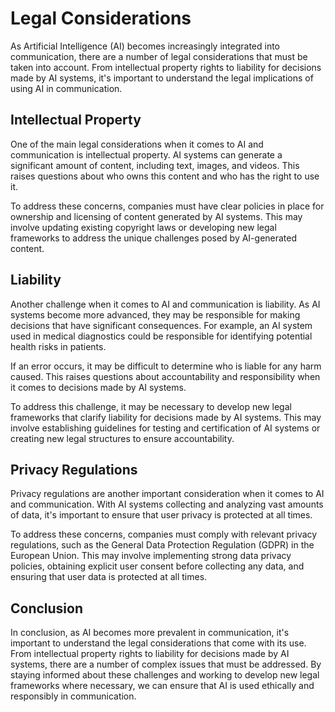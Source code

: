 Legal Considerations
==================================================================

As Artificial Intelligence (AI) becomes increasingly integrated into communication, there are a number of legal considerations that must be taken into account. From intellectual property rights to liability for decisions made by AI systems, it's important to understand the legal implications of using AI in communication.

Intellectual Property
---------------------

One of the main legal considerations when it comes to AI and communication is intellectual property. AI systems can generate a significant amount of content, including text, images, and videos. This raises questions about who owns this content and who has the right to use it.

To address these concerns, companies must have clear policies in place for ownership and licensing of content generated by AI systems. This may involve updating existing copyright laws or developing new legal frameworks to address the unique challenges posed by AI-generated content.

Liability
---------

Another challenge when it comes to AI and communication is liability. As AI systems become more advanced, they may be responsible for making decisions that have significant consequences. For example, an AI system used in medical diagnostics could be responsible for identifying potential health risks in patients.

If an error occurs, it may be difficult to determine who is liable for any harm caused. This raises questions about accountability and responsibility when it comes to decisions made by AI systems.

To address this challenge, it may be necessary to develop new legal frameworks that clarify liability for decisions made by AI systems. This may involve establishing guidelines for testing and certification of AI systems or creating new legal structures to ensure accountability.

Privacy Regulations
-------------------

Privacy regulations are another important consideration when it comes to AI and communication. With AI systems collecting and analyzing vast amounts of data, it's important to ensure that user privacy is protected at all times.

To address these concerns, companies must comply with relevant privacy regulations, such as the General Data Protection Regulation (GDPR) in the European Union. This may involve implementing strong data privacy policies, obtaining explicit user consent before collecting any data, and ensuring that user data is protected at all times.

Conclusion
----------

In conclusion, as AI becomes more prevalent in communication, it's important to understand the legal considerations that come with its use. From intellectual property rights to liability for decisions made by AI systems, there are a number of complex issues that must be addressed. By staying informed about these challenges and working to develop new legal frameworks where necessary, we can ensure that AI is used ethically and responsibly in communication.
